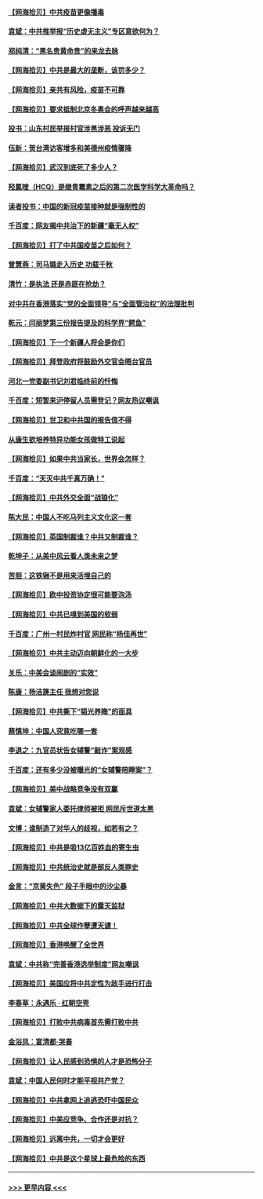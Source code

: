 #### [【网海拾贝】中共疫苗更像播毒](../pages/nsc993/n12876631.md?t=04132101) 
#### [袁斌：中共推举报“历史虚无主义”专区意欲何为？](../pages/nsc993/n12876530.md?t=04132101) 
#### [郑纯清：“黑名贵黄命贵”的来龙去脉](../pages/nsc993/n12875589.md?t=04132101) 
#### [【网海拾贝】中共是最大的垄断，该罚多少？](../pages/nsc993/n12874006.md?t=04132101) 
#### [【网海拾贝】亲共有风险，疫苗不可靠](../pages/nsc993/n12872224.md?t=04132101) 
#### [【网海拾贝】要求抵制北京冬奥会的呼声越来越高](../pages/nsc993/n12868962.md?t=04132101) 
#### [投书：山东村民举报村官涉黑涉恶 投诉无门](../pages/nsc993/n12869726.md?t=04132101) 
#### [伍新：贺台湾访客增多和美德州疫情骤降](../pages/nsc993/n12865651.md?t=04132101) 
#### [【网海拾贝】武汉到底死了多少人？](../pages/nsc993/n12863707.md?t=04132101) 
#### [羟氯喹（HCQ）是继青霉素之后的第二次医学科学大革命吗？](../pages/nsc993/n12638564.md?t=04132101) 
#### [读者投书：中国的新冠疫苗接种就是强制性的](../pages/nsc993/n12859932.md?t=04132101) 
#### [千百度：网友揭中共治下的新疆“毫无人权”](../pages/nsc993/n12858385.md?t=04132101) 
#### [【网海拾贝】打了中共国疫苗之后如何？](../pages/nsc993/n12857866.md?t=04132101) 
#### [曾慧燕：司马璐走入历史 功载千秋](../pages/nsc993/n12856996.md?t=04132101) 
#### [清竹：是执法 还是赤匪在抢劫？](../pages/nsc993/n12856952.md?t=04132101) 
#### [对中共在香港落实“党的全面领导”与“全面管治权”的法理批判](../pages/nsc993/n12856929.md?t=04132101) 
#### [乾元：闫丽梦第三份报告提及的科学界“鳄鱼”](../pages/nsc993/n12855985.md?t=04132101) 
#### [【网海拾贝】下一个新疆人将会是你们](../pages/nsc993/n12855864.md?t=04132101) 
#### [【网海拾贝】拜登政府将鼓励外交官会晤台官员](../pages/nsc993/n12853615.md?t=04132101) 
#### [河北一党委副书记刘君临终前的忏悔](../pages/nsc993/n12849420.md?t=04132101) 
#### [千百度：短暂来沪停留人员需登记？网友热议嘲讽](../pages/nsc993/n12853497.md?t=04132101) 
#### [【网海拾贝】世卫和中共国的报告信不得](../pages/nsc993/n12850902.md?t=04132101) 
#### [从康生欲培养特异功能女孩做特工说起](../pages/nsc993/n12849289.md?t=04132101) 
#### [【网海拾贝】如果中共当家长，世界会怎样？](../pages/nsc993/n12848436.md?t=04132101) 
#### [千百度：“天灭中共千真万确！”](../pages/nsc993/n12845659.md?t=04132101) 
#### [【网海拾贝】中共外交全面“战狼化”](../pages/nsc993/n12845607.md?t=04132101) 
#### [陈大民：中国人不吃马列主义文化这一套](../pages/nsc993/n12842496.md?t=04132101) 
#### [【网海拾贝】英国制裁谁？中共又制裁谁？](../pages/nsc993/n12840909.md?t=04132101) 
#### [乾坤子：从美中风云看人类未来之梦](../pages/nsc993/n12840590.md?t=04132101) 
#### [苦胆：这铁锹不是用来活埋自己的](../pages/nsc993/n12839512.md?t=04132101) 
#### [【网海拾贝】欧中投资协定很可能要泡汤](../pages/nsc993/n12835122.md?t=04132101) 
#### [【网海拾贝】中共已嗅到美国的软弱](../pages/nsc993/n12832411.md?t=04132101) 
#### [千百度：广州一村民炸村官 网民称“杨佳再世”](../pages/nsc993/n12832380.md?t=04132101) 
#### [【网海拾贝】中共主动迈向朝鲜化的一大步](../pages/nsc993/n12829887.md?t=04132101) 
#### [关乐：中美会谈闹剧的“实效”](../pages/nsc993/n12826698.md?t=04132101) 
#### [陈康：杨洁篪主任  我想对您说](../pages/nsc993/n12826609.md?t=04132101) 
#### [【网海拾贝】中共撕下“韬光养晦”的面具](../pages/nsc993/n12826459.md?t=04132101) 
#### [蔡慎坤：中国人究竟吃哪一套](../pages/nsc993/n12826010.md?t=04132101) 
#### [李退之：九官员状告女辅警“敲诈”案观感](../pages/nsc993/n12823984.md?t=04132101) 
#### [千百度：还有多少没被曝光的“女辅警陪睡案”？](../pages/nsc993/n12822136.md?t=04132101) 
#### [【网海拾贝】美中战略竞争没有双赢](../pages/nsc993/n12822105.md?t=04132101) 
#### [袁斌：女辅警家人委托律师被拒 网民斥世道太黑](../pages/nsc993/n12822004.md?t=04132101) 
#### [文博：谁制造了对华人的歧视，如若有之？](../pages/nsc993/n12821635.md?t=04132101) 
#### [【网海拾贝】中共是吸13亿百姓血的寄生虫](../pages/nsc993/n12819191.md?t=04132101) 
#### [【网海拾贝】中共统治史就是部反人类罪史](../pages/nsc993/n12816738.md?t=04132101) 
#### [金言：“京黄失色” 段子手眼中的沙尘暴](../pages/nsc993/n12815700.md?t=04132101) 
#### [【网海拾贝】中共大数据下的露天监狱](../pages/nsc993/n12811075.md?t=04132101) 
#### [【网海拾贝】中共全球作孽遭天谴！](../pages/nsc993/n12810258.md?t=04132101) 
#### [【网海拾贝】香港唤醒了全世界](../pages/nsc993/n12809100.md?t=04132101) 
#### [袁斌：中共称“完善香港选举制度”网友嘲讽](../pages/nsc993/n12808994.md?t=04132101) 
#### [【网海拾贝】美国应将中共定性为敌手进行打击](../pages/nsc993/n12806870.md?t=04132101) 
#### [李春草：永遇乐 · 红朝空壳](../pages/nsc993/n12805365.md?t=04132101) 
#### [【网海拾贝】打败中共病毒首先需打败中共](../pages/nsc993/n12803930.md?t=04132101) 
#### [金浴凤：宴清都‧哭春](../pages/nsc993/n12801601.md?t=04132101) 
#### [【网海拾贝】让人民感到恐惧的人才是恐怖分子](../pages/nsc993/n12799347.md?t=04132101) 
#### [袁斌：中国人民何时才能平视共产党？](../pages/nsc993/n12799306.md?t=04132101) 
#### [【网海拾贝】中共拿网上追逃恐吓中国民众](../pages/nsc993/n12796905.md?t=04132101) 
#### [【网海拾贝】中美应竞争、合作还是对抗？](../pages/nsc993/n12794675.md?t=04132101) 
#### [【网海拾贝】远离中共，一切才会更好](../pages/nsc993/n12793572.md?t=04132101) 
#### [【网海拾贝】中共是这个星球上最危险的东西](../pages/nsc993/n12791400.md?t=04132101) 

----
#### [ >>> 更早内容 <<< ](../indexes/nsc993-earlier.md)
